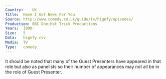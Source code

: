 ```yaml
---
Country:	UK
Title:	Have I Got News For You
Source:	http://www.comedy.co.uk/guide/tv/hignfy/episodes/
Production:	BBC One;Hat Trick Productions
Years:	1990-
Size:	5
Data:	hignfy.csv
Media:	TV
Type:	comedy
---
```


It should be noted that many of the Guest Presenters have appeared in that role but also as panelists so their number of appearances may not all be in the role of Guest Presenter.